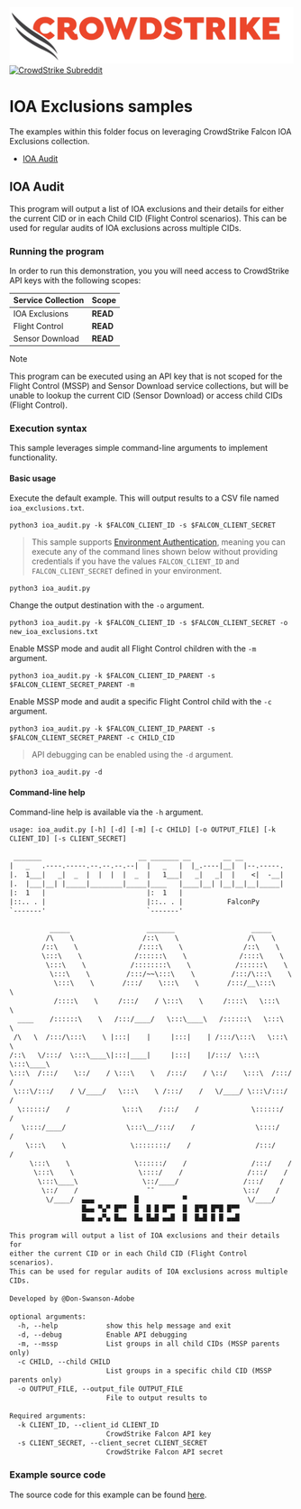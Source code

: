 ![CrowdStrike Falcon](https://raw.githubusercontent.com/CrowdStrike/falconpy/main/docs/asset/cs-logo.png)
[![CrowdStrike Subreddit](https://img.shields.io/badge/-r%2Fcrowdstrike-white?logo=reddit&labelColor=gray&link=https%3A%2F%2Freddit.com%2Fr%2Fcrowdstrike)](https://reddit.com/r/crowdstrike)

# IOA Exclusions samples
The examples within this folder focus on leveraging CrowdStrike Falcon IOA Exclusions collection.

- [IOA Audit](#ioa-audit)

## IOA Audit
This program will output a list of IOA exclusions and their details for either the current CID or in each Child CID (Flight Control scenarios).
This can be used for regular audits of IOA exclusions across multiple CIDs.

### Running the program
In order to run this demonstration, you you will need access to CrowdStrike API keys with the following scopes:

| Service Collection | Scope |
| :---- | :---- |
| IOA Exclusions | __READ__ |
| Flight Control | __READ__ |
| Sensor Download | __READ__ |

> [!NOTE]
> This program can be executed using an API key that is not scoped for the Flight Control (MSSP) and Sensor Download service collections, but will be unable to lookup the current CID (Sensor Download) or access child CIDs (Flight Control).

### Execution syntax
This sample leverages simple command-line arguments to implement functionality.

#### Basic usage
Execute the default example. This will output results to a CSV file named `ioa_exclusions.txt`.

```shell
python3 ioa_audit.py -k $FALCON_CLIENT_ID -s $FALCON_CLIENT_SECRET
```

> This sample supports [Environment Authentication](https://falconpy.io/Usage/Authenticating-to-the-API.html#environment-authentication), meaning you can execute any of the command lines shown below without providing credentials if you have the values `FALCON_CLIENT_ID` and `FALCON_CLIENT_SECRET` defined in your environment.

```shell
python3 ioa_audit.py
```

Change the output destination with the `-o` argument.

```shell
python3 ioa_audit.py -k $FALCON_CLIENT_ID -s $FALCON_CLIENT_SECRET -o new_ioa_exclusions.txt
```

Enable MSSP mode and audit all Flight Control children with the `-m` argument.

```shell
python3 ioa_audit.py -k $FALCON_CLIENT_ID_PARENT -s $FALCON_CLIENT_SECRET_PARENT -m
```

Enable MSSP mode and audit a specific Flight Control child with the `-c` argument.

```shell
python3 ioa_audit.py -k $FALCON_CLIENT_ID_PARENT -s $FALCON_CLIENT_SECRET_PARENT -c CHILD_CID
```

> API debugging can be enabled using the `-d` argument.

```shell
python3 ioa_audit.py -d
```

#### Command-line help
Command-line help is available via the `-h` argument.

```shell
usage: ioa_audit.py [-h] [-d] [-m] [-c CHILD] [-o OUTPUT_FILE] [-k CLIENT_ID] [-s CLIENT_SECRET]

 _______                        __ _______ __        __ __
|   _   .----.-----.--.--.--.--|  |   _   |  |_.----|__|  |--.-----.
|.  1___|   _|  _  |  |  |  |  _  |   1___|   _|   _|  |    <|  -__|
|.  |___|__| |_____|________|_____|____   |____|__| |__|__|__|_____|
|:  1   |                         |:  1   |
|::.. . |                         |::.. . |           FalconPy
`-------'                         `-------'

          _____                   _______                   _____
         /\    \                 /::\    \                 /\    \
        /::\    \               /::::\    \               /::\    \
        \:::\    \             /::::::\    \             /::::\    \
         \:::\    \           /::::::::\    \           /::::::\    \
          \:::\    \         /:::/~~\:::\    \         /:::/\:::\    \
           \:::\    \       /:::/    \:::\    \       /:::/__\:::\    \
           /::::\    \     /:::/    / \:::\    \     /::::\   \:::\    \
  ____    /::::::\    \   /:::/____/   \:::\____\   /::::::\   \:::\    \
 /\   \  /:::/\:::\    \ |:::|    |     |:::|    | /:::/\:::\   \:::\    \
/::\   \/:::/  \:::\____\|:::|____|     |:::|    |/:::/  \:::\   \:::\____\
\:::\  /:::/    \::/    / \:::\    \   /:::/    / \::/    \:::\  /:::/    /
 \:::\/:::/    / \/____/   \:::\    \ /:::/    /   \/____/ \:::\/:::/    /
  \::::::/    /             \:::\    /:::/    /             \::::::/    /
   \::::/____/               \:::\__/:::/    /               \::::/    /
    \:::\    \                \::::::::/    /                /:::/    /
     \:::\    \                \::::::/    /                /:::/    /
      \:::\    \                \::::/    /                /:::/    /
       \:::\____\                \::/____/                /:::/    /
        \::/    /                 ¯¯                      \::/    /
         \/____/  ▄▄▄          █           ▀               \/____/
                  █▄▄ ▀▄▀ █▀▀  █  █ █ █▀▀  █  █▀█ █▀█ █▀▀
                  █▄▄ ▄▀▄ █▄▄  █▄ █▄█ ▄▄█  █  █▄█ █ █ ▄▄█

This program will output a list of IOA exclusions and their details for
either the current CID or in each Child CID (Flight Control scenarios).
This can be used for regular audits of IOA exclusions across multiple CIDs.

Developed by @Don-Swanson-Adobe

optional arguments:
  -h, --help            show this help message and exit
  -d, --debug           Enable API debugging
  -m, --mssp            List groups in all child CIDs (MSSP parents only)
  -c CHILD, --child CHILD
                        List groups in a specific child CID (MSSP parents only)
  -o OUTPUT_FILE, --output_file OUTPUT_FILE
                        File to output results to

Required arguments:
  -k CLIENT_ID, --client_id CLIENT_ID
                        CrowdStrike Falcon API key
  -s CLIENT_SECRET, --client_secret CLIENT_SECRET
                        CrowdStrike Falcon API secret
```

### Example source code
The source code for this example can be found [here](ioa_audit.py).